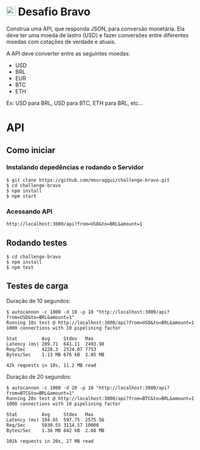 # <img src="https://avatars1.githubusercontent.com/u/7063040?v=4&s=200.jpg" alt="HU" width="24" /> Desafio Bravo

Construa uma API, que responda JSON, para conversão monetária. Ela deve ter uma moeda de lastro (USD) e fazer conversões entre diferentes moedas com cotações de verdade e atuais.

A API deve converter entre as seguintes moedas:
- USD
- BRL
- EUR
- BTC
- ETH


Ex: USD para BRL, USD para BTC, ETH para BRL, etc...

# API

## Como iniciar

### Instalando depedências e rodando o Servidor
```
$ git clone https://github.com/mouraggui/challenge-bravo.git
$ cd challenge-bravo
$ npm install
$ npm start
``` 

### Acessando API

```
http://localhost:3000/api?from=USD&to=BRL&amount=1
```

## Rodando testes

```
$ cd challenge-bravo
$ npm install
$ npm test
```

## Testes de carga

Duração de 10 segundos:
```
$ autocannon -c 1000 -d 10 -p 10 "http://localhost:3000/api?from=USD&to=BRL&amount=1"
Running 10s test @ http://localhost:3000/api?from=USD&to=BRL&amount=1
1000 connections with 10 pipelining factor

Stat         Avg     Stdev   Max
Latency (ms) 209.71  641.11  2493.98
Req/Sec      4228.3  2524.07 7753
Bytes/Sec    1.13 MB 676 kB  2.05 MB

42k requests in 10s, 11.2 MB read
```

Duração de 20 segundos:

```
$ autocannon -c 1000 -d 20 -p 10 "http://localhost:3000/api?from=BTC&to=BRL&amount=1"
Running 20s test @ http://localhost:3000/api?from=BTC&to=BRL&amount=1
1000 connections with 10 pipelining factor

Stat         Avg     Stdev   Max
Latency (ms) 194.65  597.75  2575.56
Req/Sec      5030.55 3114.57 10000
Bytes/Sec    1.36 MB 842 kB  2.68 MB

101k requests in 20s, 27 MB read
```